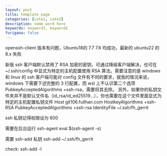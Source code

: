 ```yaml
---
layout: post
title: template page
categories: [cate1, cate2]
description: some word here
keywords: keyword1, keyword2
furigana: false
---
```


openssh-client 版本有问题，Ubuntu18的 7.7 7.6 均成功，最新的 ubuntu22 的 8.x 失败

新版 ssh 客户端默认禁用了 RSA 加密的密钥，可通过降级客户端解决，也可在 ~/.ssh/config 中显式为特定的主机配置使用 RSA 算法。需要注意的是 windows 和 linux 的 ssh 客户端可能对 config 文件有不同的要求，就我的情况来说，windows 下需要下述完整的 3 行配置，而 wsl 上不认识第二个选项 PubkeyAcceptedAlgorithms +ssh-rsa，需要将其去除。
另外，如果你的私钥文件夹并不是默认文件名（id_rsa/id_ed25519...），你也需要在这个文件里面显式为特定的主机配置私钥文件
Host git106.fullhan.com
    HostkeyAlgorithms +ssh-RSA
    PubkeyAcceptedAlgorithms +ssh-rsa
    IdentityFile ~/.ssh/fh_gerrit

ssh 私钥记得权限设为 600

需要在后台运行 ssh-agent
eval $(ssh-agent -s)

需要 ssh-add 私钥
ssh-add ~/.ssh/fh_gerrit

check:
ssh-add -l
